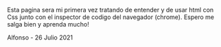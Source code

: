 Esta pagina sera mi primera vez tratando de entender y de usar html con Css
junto con el inspector de codigo del navegador (chrome).
Espero me salga bien y aprenda mucho!

Alfonso - 26 Julio 2021
